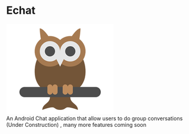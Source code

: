 # Echat
![alt text](https://github.com/shivams112/Echat/blob/master/app/src/main/res/drawable/logo.png) 
<br /> An Android Chat application that allow users to do group conversations (Under Construction) , many more features coming soon
